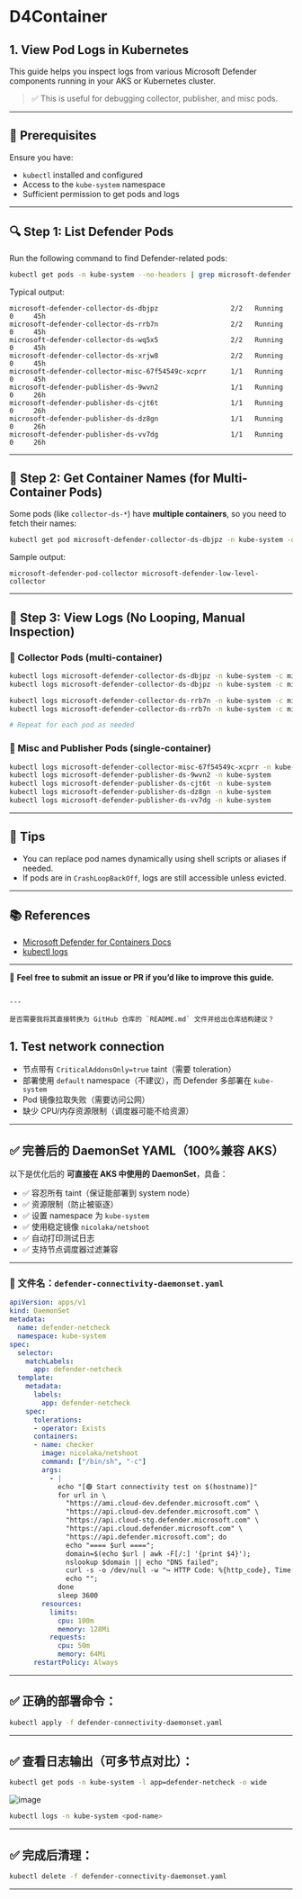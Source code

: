 # D4Container

## 1. View Pod Logs in Kubernetes

This guide helps you inspect logs from various Microsoft Defender components running in your AKS or Kubernetes cluster.

> ✅ This is useful for debugging collector, publisher, and misc pods.

---

## 📌 Prerequisites

Ensure you have:

- `kubectl` installed and configured
- Access to the `kube-system` namespace
- Sufficient permission to get pods and logs

---

## 🔍 Step 1: List Defender Pods

Run the following command to find Defender-related pods:

```bash
kubectl get pods -n kube-system --no-headers | grep microsoft-defender
````

Typical output:

```
microsoft-defender-collector-ds-dbjpz                  2/2   Running   0     45h
microsoft-defender-collector-ds-rrb7n                  2/2   Running   0     45h
microsoft-defender-collector-ds-wq5x5                  2/2   Running   0     45h
microsoft-defender-collector-ds-xrjw8                  2/2   Running   0     45h
microsoft-defender-collector-misc-67f54549c-xcprr      1/1   Running   0     45h
microsoft-defender-publisher-ds-9wvn2                  1/1   Running   0     26h
microsoft-defender-publisher-ds-cjt6t                  1/1   Running   0     26h
microsoft-defender-publisher-ds-dz8gn                  1/1   Running   0     26h
microsoft-defender-publisher-ds-vv7dg                  1/1   Running   0     26h
```

---

## 🧩 Step 2: Get Container Names (for Multi-Container Pods)

Some pods (like `collector-ds-*`) have **multiple containers**, so you need to fetch their names:

```bash
kubectl get pod microsoft-defender-collector-ds-dbjpz -n kube-system -o jsonpath='{.spec.containers[*].name}'
```

Sample output:

```
microsoft-defender-pod-collector microsoft-defender-low-level-collector
```

---

## 📄 Step 3: View Logs (No Looping, Manual Inspection)

### 🧪 Collector Pods (multi-container)

```bash
kubectl logs microsoft-defender-collector-ds-dbjpz -n kube-system -c microsoft-defender-pod-collector
kubectl logs microsoft-defender-collector-ds-dbjpz -n kube-system -c microsoft-defender-low-level-collector

kubectl logs microsoft-defender-collector-ds-rrb7n -n kube-system -c microsoft-defender-pod-collector
kubectl logs microsoft-defender-collector-ds-rrb7n -n kube-system -c microsoft-defender-low-level-collector

# Repeat for each pod as needed
```

### 🧬 Misc and Publisher Pods (single-container)

```bash
kubectl logs microsoft-defender-collector-misc-67f54549c-xcprr -n kube-system
kubectl logs microsoft-defender-publisher-ds-9wvn2 -n kube-system
kubectl logs microsoft-defender-publisher-ds-cjt6t -n kube-system
kubectl logs microsoft-defender-publisher-ds-dz8gn -n kube-system
kubectl logs microsoft-defender-publisher-ds-vv7dg -n kube-system
```

---

## 🧠 Tips

* You can replace pod names dynamically using shell scripts or aliases if needed.
* If pods are in `CrashLoopBackOff`, logs are still accessible unless evicted.

---


## 📚 References

* [Microsoft Defender for Containers Docs](https://learn.microsoft.com/en-us/azure/defender-for-cloud/defender-for-containers-introduction)
* [kubectl logs](https://kubernetes.io/docs/reference/generated/kubectl/kubectl-commands#logs)

---

💬 **Feel free to submit an issue or PR if you’d like to improve this guide.**

```

---

是否需要我将其直接转换为 GitHub 仓库的 `README.md` 文件并给出仓库结构建议？
```



## 1. Test network connection

* 节点带有 `CriticalAddonsOnly=true` taint（需要 toleration）
* 部署使用 `default` namespace（不建议），而 Defender 多部署在 `kube-system`
* Pod 镜像拉取失败（需要访问公网）
* 缺少 CPU/内存资源限制（调度器可能不给资源）

---

## ✅ 完善后的 DaemonSet YAML（100%兼容 AKS）

以下是优化后的 **可直接在 AKS 中使用的 DaemonSet**，具备：

* ✅ 容忍所有 taint（保证能部署到 system node）
* ✅ 资源限制（防止被驱逐）
* ✅ 设置 namespace 为 `kube-system`
* ✅ 使用稳定镜像 `nicolaka/netshoot`
* ✅ 自动打印测试日志
* ✅ 支持节点调度器过滤兼容

---

### 📄 文件名：`defender-connectivity-daemonset.yaml`

```yaml
apiVersion: apps/v1
kind: DaemonSet
metadata:
  name: defender-netcheck
  namespace: kube-system
spec:
  selector:
    matchLabels:
      app: defender-netcheck
  template:
    metadata:
      labels:
        app: defender-netcheck
    spec:
      tolerations:
      - operator: Exists
      containers:
      - name: checker
        image: nicolaka/netshoot
        command: ["/bin/sh", "-c"]
        args:
          - |
            echo "[🟢 Start connectivity test on $(hostname)]"
            for url in \
              "https://ami.cloud-dev.defender.microsoft.com" \
              "https://api.cloud-dev.defender.microsoft.com" \
              "https://api.cloud-stg.defender.microsoft.com" \
              "https://api.cloud.defender.microsoft.com" \
              "https://api.defender.microsoft.com"; do
              echo "==== $url ====";
              domain=$(echo $url | awk -F[/:] '{print $4}');
              nslookup $domain || echo "DNS failed";
              curl -s -o /dev/null -w "↪ HTTP Code: %{http_code}, Time: %{time_total}s\n" --connect-timeout 5 $url || echo "Curl failed";
              echo "";
            done
            sleep 3600
        resources:
          limits:
            cpu: 100m
            memory: 128Mi
          requests:
            cpu: 50m
            memory: 64Mi
      restartPolicy: Always
```

---

## ✅ 正确的部署命令：

```bash
kubectl apply -f defender-connectivity-daemonset.yaml
```

---

## ✅ 查看日志输出（可多节点对比）：

```bash
kubectl get pods -n kube-system -l app=defender-netcheck -o wide
```
![image](https://github.com/user-attachments/assets/815ba46a-37c9-45f5-9d1c-e8fb0c279e58)

```bash
kubectl logs -n kube-system <pod-name>
```

---

## ✅ 完成后清理：

```bash
kubectl delete -f defender-connectivity-daemonset.yaml
```

---

